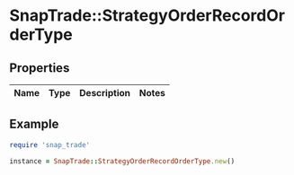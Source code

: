 # SnapTrade::StrategyOrderRecordOrderType

## Properties

| Name | Type | Description | Notes |
| ---- | ---- | ----------- | ----- |

## Example

```ruby
require 'snap_trade'

instance = SnapTrade::StrategyOrderRecordOrderType.new()
```

